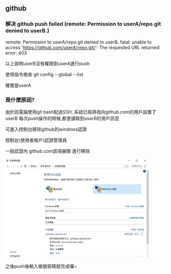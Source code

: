 ## github

### 解决 github push failed (remote: Permission to userA/repo.git denied to userB.)

remote: Permission to userA/repo.git denied to userB.
fatal: unable to access 'https://github.com/userA/repo.git/': The requested URL returned error: 403

以上說明userB沒有權限對userA進行push

使用指令檢查
git config --global --list

確實是userA

### 是什麼原因?

由於該電腦使用git bash配過SSH, 系統已經將指向github.com的用戶設置了userB 每次push操作的時候,都會讀取到userB的用戶訊息

可進入控制台移除github的windows認證

控制台\使用者帳戶\認證管理員

一般認證內 github.com該項展開 進行移除

![windows icon](123.jpg)

之後push後輸入帳號密碼就完成囉~